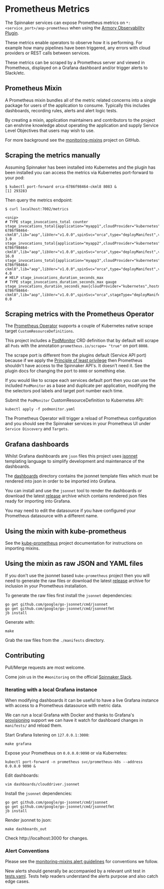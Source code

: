 # Prometheus Metrics

The Spinnaker services can expose Prometheus metrics on
`*:<service_port>/aop-prometheus` when using the [Armory Observability
Plugin](https://github.com/armory-plugins/armory-observability-plugin).

These metrics enable operators to observe how it is performing. For example
how many pipelines have been triggered, any errors with cloud providers or REST
calls between services.

These metrics can be scraped by a Prometheus server and viewed in Prometheus,
displayed on a Grafana dashboard and/or trigger alerts to Slack/etc.

## Prometheus Mixin

A Prometheus mixin bundles all of the metric related concerns into a single
package for users of the application to consume.
Typically this includes dashboards, recording rules, alerts and alert logic
tests.

By creating a mixin, application maintainers and contributors to the project
can enshrine knowledge about operating the application and supply Service
Level Objectives that users may wish to use.

For more background see the [monitoring-mixins](https://github.com/monitoring-mixins/docs)
project on GitHub.

## Scraping the metrics manually

Assuming Spinnaker has been installed into Kubernetes and the plugin has been
installed you can access the metrics via Kubernetes port-forward to your pod:

```
$ kubectl port-forward orca-6786f98464-ckml8 8083 &
[1] 293283
```

Then query the metrics endpoint:
```
$ curl localhost:7002/metrics

<snip>
# TYPE stage_invocations_total counter
stage_invocations_total{application="myapp1",cloudProvider="kubernetes",hostname="orca-6786f98464-ckml8",lib="aop",libVer="v1.0.0",spinSvc="orca",type="deployManifest",version="1.0.0",} 3.0
stage_invocations_total{application="myapp2",cloudProvider="kubernetes",hostname="orca-6786f98464-ckml8",lib="aop",libVer="v1.0.0",spinSvc="orca",type="deployManifest",version="1.0.0",} 16.0
stage_invocations_total{application="myapp3",cloudProvider="kubernetes",hostname="orca-6786f98464-ckml8",lib="aop",libVer="v1.0.0",spinSvc="orca",type="deployManifest",version="1.0.0",} 4.0
# HELP stage_invocations_duration_seconds_max
# TYPE stage_invocations_duration_seconds_max gauge
stage_invocations_duration_seconds_max{cloudProvider="kubernetes",hostname="orca-6786f98464-ckml8",lib="aop",libVer="v1.0.0",spinSvc="orca",stageType="deployManifest",status="SUCCEEDED",version="1.0.0",} 0.0
```

## Scraping metrics with the Prometheus Operator

The [Prometheus Operator](https://github.com/coreos/prometheus-operator)
supports a couple of Kubernetes native scrape target `CustomResourceDefinitions`.

This project includes a [PodMonitor](podmonitor.yaml) CRD definition that by
default will scrape all `Pods` with the annotation `prometheus.io/scrape= "true"` on
port `8008`.

The scrape port is different from the plugins default (Service API port)
because if we apply the [Principle of least privilege](https://en.wikipedia.org/wiki/Principle_of_least_privilege)
then Prometheus shouldn't have access to the Spinnaker API's. It doesn't need
it. See the plugin docs for changing the port to `8008` or something else.

If you would like to scrape each services default port then you can use the
included `PodMonitor` as a base and duplicate per application, modifying the
the selectors pod labels and target port number each time.

Submit the `PodMonitor` CustomResourceDefinition to Kubernetes API:
```
kubectl apply -f podmonitor.yaml
```

The Prometheus Operator will trigger a reload of Prometheus configuration and
you should see the Spinnaker services in your Prometheus UI under
`Service Discovery` and `Targets`.

## Grafana dashboards

Whilst Grafana dashboards are `json` files this project uses
[jsonnet](https://jsonnet.org/) templating language to simplify development and
maintenance of the dashboards.

The [dashboards](./dashboards/) directory contains the jsonnet template files
which must be rendered into json in order to be imported into Grafana.

You can install and use the `jsonnet` tool to render the dashboards or download
the latest [release](https://gitlab.com/uneeq-oss/spinnaker-mixin/-/releases)
archive which contains rendered json files ready for importing into Grafana.

You may need to edit the datasource if you have configured your Prometheus
datasource with a different name.

## Using the mixin with kube-prometheus

See the [kube-prometheus](https://github.com/coreos/kube-prometheus#kube-prometheus)
project documentation for instructions on importing mixins.

## Using the mixin as raw JSON and YAML files

If you don't use the jsonnet based `kube-prometheus` project then you will need to
generate the raw files or download the latest [release](https://gitlab.com/uneeq-oss/spinnaker-mixin/-/releases)
archive for inclusion in your Prometheus installation.

To generate the raw files first install the `jsonnet` dependencies:
```
go get github.com/google/go-jsonnet/cmd/jsonnet
go get github.com/google/go-jsonnet/cmd/jsonnetfmt
jb install
```

Generate with:
```
make
```

Grab the raw files from the `./manifests` directory.

## Contributing

Pull/Merge requests are most welcome.

Come join us in the `#monitoring` on the official [Spinnaker Slack](http://join.spinnaker.io/).

### Iterating with a local Grafana instance

When modifying dashboards it can be useful to have a live Grafana
instance with access to a Prometheus datasource with metric data.

We can run a local Grafana with Docker and thanks to Grafana's
[provisioning](https://grafana.com/docs/grafana/latest/administration/provisioning/#datasources?utm_source=grafana_ds_list)
support we can have it watch for dashboard changes in
`manifests/` and reload them.

Start Grafana listening on `127.0.0.1:3000`:
```
make grafana
```

Expose your Prometheus on `0.0.0.0:9090` or via Kubernetes:
```
kubectl port-forward -n prometheus svc/prometheus-k8s --address 0.0.0.0 9090 &
```

Edit dashboards:
```
vim dashboards/clouddriver.jsonnet
```

Install the `jsonnet` dependencies:
```
go get github.com/google/go-jsonnet/cmd/jsonnet
go get github.com/google/go-jsonnet/cmd/jsonnetfmt
jb install
```

Render jsonnet to json:
```
make dashboards_out
```

Check http://localhost:3000 for changes.

### Alert Conventions

Please see the
[monitoring-mixins alert guidelines](https://github.com/monitoring-mixins/docs#guidelines-for-alert-names-labels-and-annotations)
for conventions we follow.

New alerts should generally be accompanied by a relevant unit test in
[tests.yaml](./tests.yaml). Tests help readers understand the alerts purpose and
also catch edge cases.
